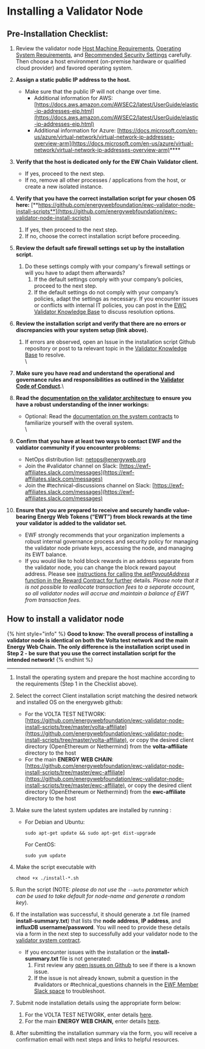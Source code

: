 # Installing a Validator Node

## Pre-Installation Checklist:

1. Review the validator node [Host Machine Requirements](host-machine-requirements.md), [Operating System Requirements](operating-system-requirements.md), and [Recommended Security Settings](operating-system-requirements.md) carefully. Then choose a host environment (on-premise hardware or qualified cloud provider) and favored operating system. &#x20;
2. **Assign a static public IP address to the host.**&#x20;
   * Make sure that the public IP will not change over time.&#x20;
     * Additional information for AWS: [https://docs.aws.amazon.com/AWSEC2/latest/UserGuide/elastic-ip-addresses-eip.html](https://docs.aws.amazon.com/AWSEC2/latest/UserGuide/elastic-ip-addresses-eip.html)
     * Additional information for Azure: [https://docs.microsoft.com/en-us/azure/virtual-network/virtual-network-ip-addresses-overview-arm](https://docs.microsoft.com/en-us/azure/virtual-network/virtual-network-ip-addresses-overview-arm)****
3. **Verify that the host is dedicated only for the EW Chain Validator client.**
   * If yes, proceed to the next step.
   * If no, remove all other processes / applications from the host, or create a new isolated instance.
4. **Verify that you have the correct installation script for your chosen OS here:** [**https://github.com/energywebfoundation/ewc-validator-node-install-scripts**](https://github.com/energywebfoundation/ewc-validator-node-install-scripts)
   1. If yes, then proceed to the next step.
   2. If no, choose the correct installation script before proceeding.
5. **Review the default safe firewall settings set up by the installation script.**
   1. Do these settings comply with your company's firewall settings or will you have to adapt them afterwards?
      1. If the default settings comply with your company’s policies, proceed to the next step.
      2. If the default settings do not comply with your company’s policies, adapt the settings as necessary. If you encounter issues or conflicts with internal IT policies, you can post in the [EWC Validator Knowledge Base](https://discuss.energyweb.org/c/knowledge-base/15) to discuss resolution options.
6. **Review the installation script and verify that there are no errors or discrepancies with your system setup (link above).**
   1. If errors are observed, open an Issue in the installation script Github repository or post to ta relevant topic in the [Validator Knowledge Base](https://discuss.energyweb.org/c/knowledge-base/15) to resolve.\
      \

7. **Make sure you have read and understand the operational and governance rules and responsibilities as outlined in the** [**Validator Code of Conduct**](https://energy-web-foundation.gitbook.io/energy-web/technology/the-stack/trust-layer-energy-web-chain/energy-web-chain-governance)**.**\

8. **Read the** [**documentation on the validator architecture**](https://energyweb.atlassian.net/wiki/spaces/EWF/pages/715915274/Validator+Node+Architecture) **to ensure you have a robust understanding of the inner workings:**&#x20;
   * Optional: Read the [documentation on the system contracts](https://energyweb.atlassian.net/wiki/spaces/EWF/pages/702054413/System+contracts) to familiarize yourself with the overall system.\
     \

9. **Confirm that you have at least two ways to contact EWF and the valdiator community if you encounter problems:**
   * NetOps distribution list: [netops@energyweb.org](mailto:netops@energyweb.org)
   * Join the #validator channel on Slack: [https://ewf-affiliates.slack.com/messages](https://ewf-affiliates.slack.com/messages)
   * Join the #technical-discussions channel on Slack: [https://ewf-affiliates.slack.com/messages](https://ewf-affiliates.slack.com/messages)
10. **Ensure that you are prepared to receive and securely handle value-bearing Energy Web Tokens (“EWT”) from block rewards at the time your validator is added to the validator set**_**.**_
    * EWF strongly recommends that your organization implements a robust internal governance process and security policy for managing the validator node private keys, accessing the node, and managing its EWT balance.
    * If you would like to hold block rewards in an address separate from the validator node, you can change the block reward payout address. Please see [instructions for calling the _setPayoutAddress_ function in the Reward Contract for further](https://energyweb.atlassian.net/wiki/spaces/EWF/pages/701923337/Reward+contract) details. _Please note that it is not possible to reallocate transaction fees to a separate account, so all validator nodes will accrue and maintain a balance of EWT from transaction fees._

## How to install a validator node

{% hint style="info" %}
**Good to know: The overall process of installing a validator node is identical on both the Volta test network and the main Energy Web Chain. The only difference is the installation script used in Step 2 -  be sure that you use the correct installation script for the intended network!**&#x20;
{% endhint %}

****

1. Install the operating system and prepare the host machine according to the requirements (Step 1 in the Checklist above).&#x20;
2. Select the correct Client installation script matching the desired network and installed OS on the energyweb github:
   * For the VOLTA TEST NETWORK:  [https://github.com/energywebfoundation/ewc-validator-node-install-scripts/tree/master/volta-affiliate](https://github.com/energywebfoundation/ewc-validator-node-install-scripts/tree/master/volta-affiliate), or copy the desired client directory (OpenEthereum or Nethermind) from the **volta-affiliate** directory to the host
   * For the main **ENERGY WEB CHAIN**: [https://github.com/energywebfoundation/ewc-validator-node-install-scripts/tree/master/ewc-affiliate](https://github.com/energywebfoundation/ewc-validator-node-install-scripts/tree/master/ewc-affiliate), or copy the desired client directory (OpenEthereum or Nethermind) from the **ewc-affiliate** directory to the host
3. Make sure the latest system updates are installed by running :
   *   For Debian and Ubuntu:

       ```
       sudo apt-get update && sudo apt-get dist-upgrade
       ```

       For CentOS:

       ```
       sudo yum update
       ```
4.  Make the script executable with&#x20;

    ```
    chmod +x ./install-*.sh
    ```
5. Run the script (NOTE: _please do not use the_ `--auto` _parameter which can be used to take default for node-name and generate a random key_).
6. If the installation was successful, it should generate a .txt file (named **install-summary.txt**) that lists the **node address**, **IP address**, and **influxDB** **username/password**. You will need to provide these details via a form in the next step to successfully add your validator node to the [validator system contract](https://energyweb.atlassian.net/wiki/spaces/EWF/pages/702119975/Validator+set+contracts).&#x20;
   * If you encounter issues with the installation or the **install-summary.txt** file is not generated:
     1. First review any [open issues on Github](https://github.com/energywebfoundation/ewc-validator-node-install-scripts/issues) to see if there is a known issue.
     2. If the issue is not already known, submit a question in the #validators or #technical\_questions channels in the [EWF Member Slack space](https://ewf-affiliates.slack.com) to troubleshoot.
7. Submit node installation details using the appropriate form below:
   1. For the VOLTA TEST NETWORK, enter details [here](https://share.hsforms.com/1t9po2Du9TgabWS28TQWx1A37vj2).&#x20;
   2. For the main **ENERGY WEB CHAIN,** enter details [here](https://share.hsforms.com/1UAF\_LAH1RMeYCN-pUY5pnQ37vj2).&#x20;
8. After submitting the installation summary via the form, you will receive a confirmation email with next steps and links to helpful resources. &#x20;
